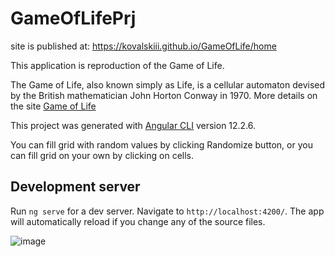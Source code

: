 # GameOfLifePrj
site is published at: https://kovalskiii.github.io/GameOfLife/home

This application is reproduction of the Game of Life.

The Game of Life, also known simply as Life, is a cellular automaton devised by the British mathematician John Horton Conway in 1970.
More details on the site [Game of Life](https://en.wikipedia.org/wiki/Conway%27s_Game_of_Life)


This project was generated with [Angular CLI](https://github.com/angular/angular-cli) version 12.2.6.


You can fill grid with random values by clicking Randomize button, or you can fill grid on your own by clicking on cells.

## Development server

Run `ng serve` for a dev server. Navigate to `http://localhost:4200/`. The app will automatically reload if you change any of the source files.


![image](https://user-images.githubusercontent.com/49062638/139745806-fa0e1b53-2adb-4db2-a908-e627cd5e1d7f.png)

